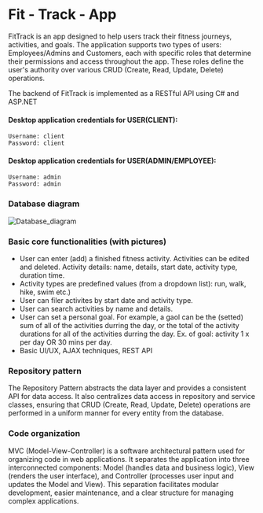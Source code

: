 # Fit - Track - App

FitTrack is an app designed to help users track their fitness journeys, activities, and goals. The application supports two types of users: Employees/Admins and Customers, each with specific roles that determine their permissions and access throughout the app. These roles define the user's authority over various CRUD (Create, Read, Update, Delete) operations.

The backend of FitTrack is implemented as a RESTful API using C# and ASP.NET

#### Desktop application credentials for USER(CLIENT):
	Username: client
	Password: client

#### Desktop application credentials for USER(ADMIN/EMPLOYEE):
	Username: admin
	Password: admin

### Database diagram
![Database_diagram](https://github.com/nukicbelma/FitTrackApp/assets/92430755/a7d87774-b300-4128-86e7-b0c48e535ab4)

### Basic core functionalities (with pictures)
 * User can enter (add) a finished fitness activity. Activities can be edited and deleted. Activity details: name, details, start date, activity type, duration time.
 * Activity types are predefined values (from a dropdown list): run, walk, hike, swim etc.)
 * User can filer activites by start date and activity type.
 * User can search activities by name and details.
 * User can set a personal goal. For example, a gaol can be the (setted) sum of all of the activities durring the day, or the total of the activity durations for all of the activities durring the day. Ex. of goal: activity 1 x per day OR 30 mins per day.
 * Basic UI/UX, AJAX techniques, REST API
   
### Repository pattern
The Repository Pattern abstracts the data layer and provides a consistent API for data access. It also centralizes data access in repository and service classes, ensuring that CRUD (Create, Read, Update, Delete) operations are performed in a uniform manner for every entity from the database.
### Code organization
MVC (Model-View-Controller) is a software architectural pattern used for organizing code in web applications. It separates the application into three interconnected components: Model (handles data and business logic), View (renders the user interface), and Controller (processes user input and updates the Model and View). This separation facilitates modular development, easier maintenance, and a clear structure for managing complex applications.
